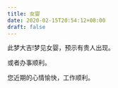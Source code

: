 ```yaml
---
title: 女婴
date: 2020-02-15T20:54:12+08:00
draft: false
---
```


此梦大吉!梦见女婴，预示有贵人出现。

或者办事顺利。

您近期的心情愉快，工作顺利。

